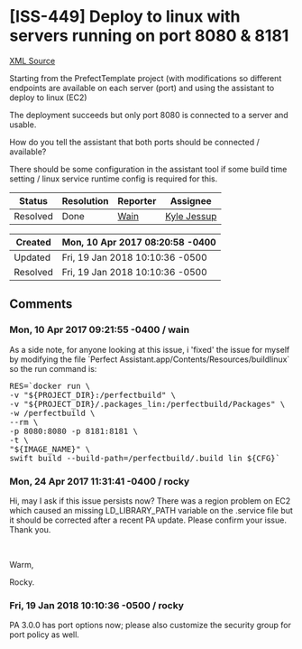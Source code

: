 # [ISS-449] Deploy to linux with servers running on port 8080 & 8181 

[XML Source](./xml/ISS-449.xml)
<p><p>Starting from the PrefectTemplate project (with modifications so different endpoints are available on each server (port) and using the assistant to deploy to linux (EC2)</p>

<p>The deployment succeeds but only port 8080 is connected to a server and usable.</p>

<p>How do you tell the assistant that both ports should be connected / available?</p>

<p>There should be some configuration in the assistant tool if some build time setting / linux service runtime config is required for this.</p></p>





Status|Resolution|Reporter|Assignee
------|----------|--------|--------
Resolved|Done|[Wain](Wain)|[Kyle Jessup]($kjessup)





Created|Mon, 10 Apr 2017 08:20:58 -0400
-------|--------------
Updated|Fri, 19 Jan 2018 10:10:36 -0500
Resolved|Fri, 19 Jan 2018 10:10:36 -0500


## Comments




### Mon, 10 Apr 2017 09:21:55 -0400 / wain 

<p><p>As a side note, for anyone looking at this issue, i 'fixed' the issue for myself by modifying the file `Perfect Assistant.app/Contents/Resources/buildlinux` so the run command is:</p>
<div class="code panel" style="border-width: 1px;"><div class="codeContent panelContent">
<pre class="code-java">
RES=`docker run \
-v <span class="code-quote">"${PROJECT_DIR}:/perfectbuild"</span> \
-v <span class="code-quote">"${PROJECT_DIR}/.packages_lin:/perfectbuild/Packages"</span> \
-w /perfectbuild \
--rm \
-p 8080:8080 -p 8181:8181 \
-t \
<span class="code-quote">"${IMAGE_NAME}"</span> \
swift build --build-path=/perfectbuild/.build_lin ${CFG}`
</pre>
</div></div></p>


### Mon, 24 Apr 2017 11:31:41 -0400 / rocky 

<p><p>Hi, may I ask if this issue persists now? There was a region problem on EC2 which caused an missing LD_LIBRARY_PATH variable on the .service file but it should be corrected after a recent PA update. Please confirm your issue. Thank you.</p>

<p> </p>

<p>Warm, </p>

<p>Rocky.</p></p>


### Fri, 19 Jan 2018 10:10:36 -0500 / rocky 

<p><p>PA 3.0.0 has port options now; please also customize the security group for port policy as well.</p></p>


